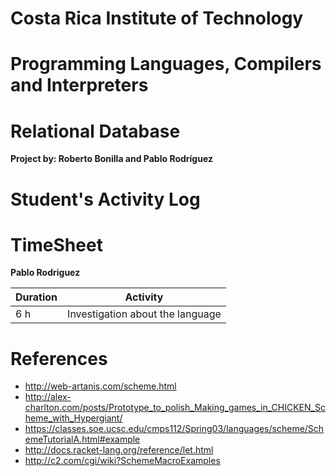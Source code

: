 # **Costa Rica Institute of Technology**
# Programming Languages, Compilers and Interpreters
# Relational Database
**Project by: Roberto Bonilla and Pablo Rodríguez**


# Student's Activity Log
# TimeSheet
**Pablo Rodriguez**

Duration  | Activity
------------- | -------------
6 h  | Investigation about the language


# References
* http://web-artanis.com/scheme.html
* http://alex-charlton.com/posts/Prototype_to_polish_Making_games_in_CHICKEN_Scheme_with_Hypergiant/
* https://classes.soe.ucsc.edu/cmps112/Spring03/languages/scheme/SchemeTutorialA.html#example
* http://docs.racket-lang.org/reference/let.html
* http://c2.com/cgi/wiki?SchemeMacroExamples